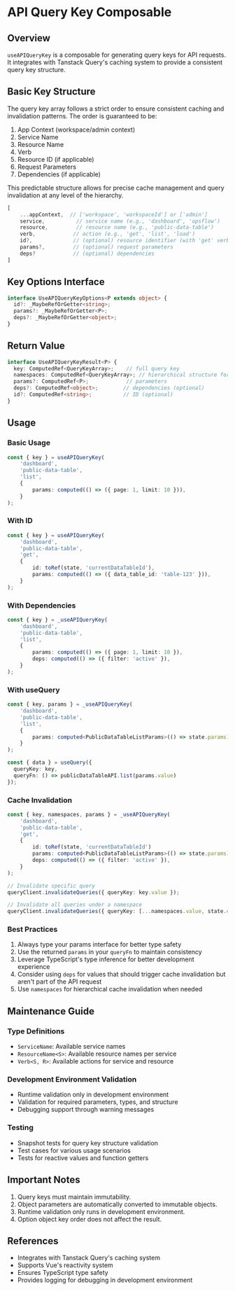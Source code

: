 # API Query Key Composable

## Overview
`useAPIQueryKey` is a composable for generating query keys for API requests. It integrates with Tanstack Query's caching system to provide a consistent query key structure.

## Basic Key Structure
The query key array follows a strict order to ensure consistent caching and invalidation patterns. The order is guaranteed to be:

1. App Context (workspace/admin context)
2. Service Name 
3. Resource Name
4. Verb
5. Resource ID (if applicable)
6. Request Parameters
7. Dependencies (if applicable)

This predictable structure allows for precise cache management and query invalidation at any level of the hierarchy.

```typescript
[
    ...appContext,  // ['workspace', 'workspaceId'] or ['admin']
    service,          // service name (e.g., 'dashboard', 'opsflow')
    resource,         // resource name (e.g., 'public-data-table')
    verb,            // action (e.g., 'get', 'list', 'load')
    id?,             // (optional) resource identifier (with 'get' verb)
    params?,         // (optional) request parameters
    deps?            // (optional) dependencies
]
```

## Key Options Interface

```typescript
interface UseAPIQueryKeyOptions<P extends object> {
  id?: _MaybeRefOrGetter<string>;
  params?: _MaybeRefOrGetter<P>;
  deps?: _MaybeRefOrGetter<object>;
}
```

## Return Value

```typescript
interface UseAPIQueryKeyResult<P> {
  key: ComputedRef<QueryKeyArray>;    // full query key
  namespaces: ComputedRef<QueryKeyArray>; // hierarchical structure for cache management
  params?: ComputedRef<P>;            // parameters
  deps?: ComputedRef<object>;        // dependencies (optional)
  id?: ComputedRef<string>;          // ID (optional)
}
```



## Usage

### Basic Usage
```typescript
const { key } = useAPIQueryKey(
    'dashboard',
    'public-data-table',
    'list',
    {
        params: computed(() => ({ page: 1, limit: 10 })), 
    }
);
```

### With ID
```typescript
const { key } = useAPIQueryKey(
    'dashboard',
    'public-data-table',
    'get',
    {
        id: toRef(state, 'currentDataTableId'),
        params: computed(() => ({ data_table_id: 'table-123' })), 
    }
);
```

### With Dependencies
```typescript
const { key } = _useAPIQueryKey(
    'dashboard',
    'public-data-table',
    'list',
    {
        params: computed(() => ({ page: 1, limit: 10 }),
        deps: computed(() => ({ filter: 'active' }),
    }
);
```

### With useQuery
```typescript
const { key, params } = _useAPIQueryKey(
    'dashboard',
    'public-data-table',
    'list',
    {
        params: computed<PublicDataTableListParams>(() => state.params)
    }
);

const { data } = useQuery({
  queryKey: key,
  queryFn: () => publicDataTableAPI.list(params.value)
});
```

### Cache Invalidation
```typescript
const { key, namespaces, params } = _useAPIQueryKey(
    'dashboard',
    'public-data-table',
    'get',
    {
        id: toRef(state, 'currentDataTableId')
        params: computed<PublicDataTableListParams>(() => state.params)
        deps: computed(() => ({ filter: 'active' }),
    }
);

// Invalidate specific query
queryClient.invalidateQueries({ queryKey: key.value });

// Invalidate all queries under a namespace
queryClient.invalidateQueries({ queryKey: [...namespaces.value, state.currentDataTableId] });
```

### Best Practices
1. Always type your params interface for better type safety
2. Use the returned `params` in your `queryFn` to maintain consistency
3. Leverage TypeScript's type inference for better development experience
4. Consider using `deps` for values that should trigger cache invalidation but aren't part of the API request
5. Use `namespaces` for hierarchical cache invalidation when needed


## Maintenance Guide

### Type Definitions
- `ServiceName`: Available service names
- `ResourceName<S>`: Available resource names per service
- `Verb<S, R>`: Available actions for service and resource

### Development Environment Validation
- Runtime validation only in development environment
- Validation for required parameters, types, and structure
- Debugging support through warning messages

### Testing
- Snapshot tests for query key structure validation
- Test cases for various usage scenarios
- Tests for reactive values and function getters

## Important Notes
1. Query keys must maintain immutability.
2. Object parameters are automatically converted to immutable objects.
3. Runtime validation only runs in development environment.
4. Option object key order does not affect the result.

## References
- Integrates with Tanstack Query's caching system
- Supports Vue's reactivity system
- Ensures TypeScript type safety
- Provides logging for debugging in development environment
